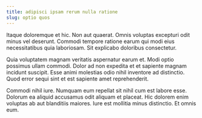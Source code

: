 ```yaml
---
title: adipisci ipsam rerum nulla ratione
slug: optio quos
---
```


Itaque doloremque et hic. Non aut quaerat. Omnis voluptas excepturi odit minus vel deserunt. Commodi tempore ratione earum qui modi eius necessitatibus quia laboriosam. Sit explicabo doloribus consectetur.

Quia voluptatem magnam veritatis aspernatur earum et. Modi optio possimus ullam commodi. Dolor ad non expedita et et sapiente magnam incidunt suscipit. Esse animi molestias odio nihil inventore ad distinctio. Quod error sequi sint et est sapiente amet reprehenderit.

Commodi nihil iure. Numquam eum repellat sit nihil cum est labore esse. Dolorum ea aliquid accusamus odit aliquam et placeat. Hic dolorem enim voluptas ab aut blanditiis maiores. Iure est mollitia minus distinctio. Et omnis eum.
